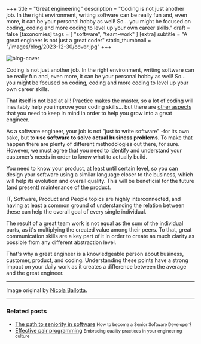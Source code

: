 +++
title = "Great engineering"
description = "Coding is not just another job. In the right environment, writing software can be really fun and, even more, it can be your personal hobby as well! So... you might be focused on coding, coding and more coding to level up your own career skills."
draft = false
[taxonomies]
tags = [ "software", "team-work" ]
[extra]
subtitle = "A great engineer is not just a great coder"
static_thumbnail = "/images/blog/2023-12-30/cover.jpg"
+++

![blog-cover](/images/blog/2023-12-30/cover.jpg)

Coding is not just another job. In the right environment, writing software can be really fun and, even more, it can be your personal hobby as well! So... you might be focused on coding, coding and more coding to level up your own career skills.

<!-- more -->

That itself is not bad at all! Practice makes the master, so a lot of coding will inevitably help you improve your coding skills… but there are [other aspects](/blog/the-path-to-seniority-in-software/) that you need to keep in mind in order to help you grow into a great engineer.

As a software engineer, your job is not "just to write software" -for its own sake, but to **use software to solve actual business problems**. To make that happen there are plenty of different methodologies out there, for sure. However, we must agree that you need to identify and understand your customer’s needs in order to know what to actually build.

You need to know your product, at least until certain level, so you can design your software using a similar language closer to the business, which will help its evolution and overall quality. This will be beneficial for the future (and present) maintenance of the product.

IT, Software, Product and People topics are highly interconnected, and having at least a common ground of understanding the relation between these can help the overall goal of every single individual.

The result of a great team work is not equal as the sum of the individual parts, as it's multiplying the created value among their peers. To that, great communication skills are a key part of it in order to create as much clarity as possible from any different abstraction level.

That's why a great engineer is a knowledgeable person about business, customer, product, and coding. Understanding these points have a strong impact on your daily work as it creates a difference between the average and the great engineer.

--- 

Image original by [Nicola Ballotta](https://hybridhacker.email).

---

### Related posts

- [The path to seniority in software](/blog/the-path-to-seniority-in-software/) <small>How to become a Senior Software Developer?</small>
- [Effective pair programming](/blog/effective-pair-programming/) <small>Embracing quality practices in your engineering culture</small>
